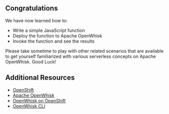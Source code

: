 ## Congratulations

We have now learned how to:

* Write a simple JavaScript function
* Deploy the function to Apache OpenWhisk
* Invoke the function and see the results

Please take sometime to play with other related scenarios that are available to get yourself familiarized with various serverless concepts on Apache OpenWhisk. Good Luck!

## Additional Resources

* [OpenShift](https://www.openshift.com/)
* [Apache OpenWhisk](https://openwhisk.apache.org/)
* [OpenWhisk on OpenShift](https://github.com/projectodd/openwhisk-openshift)
* [OpenWhisk CLI](https://github.com/apache/incubator-openwhisk-cli)
